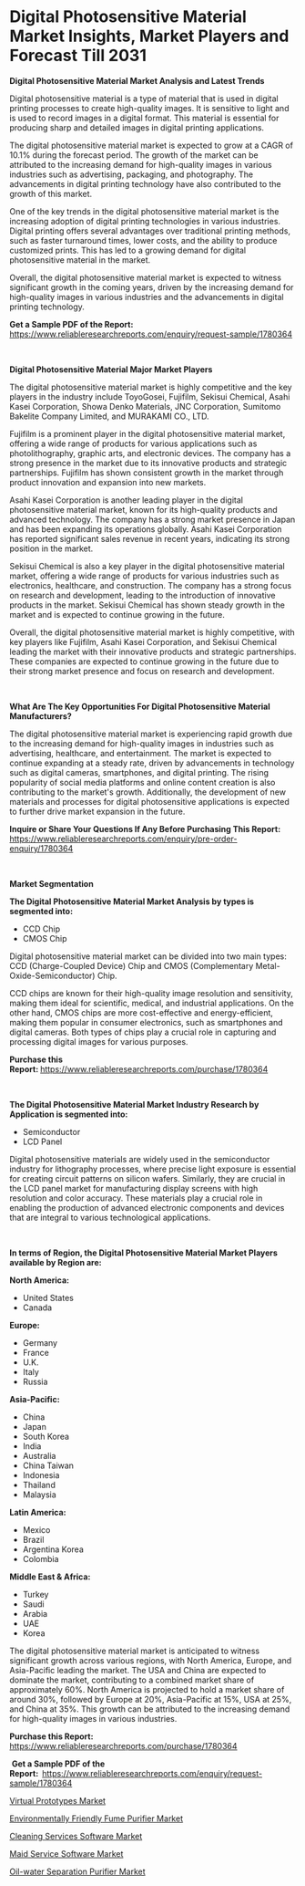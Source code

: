 <p><h1>Digital Photosensitive Material Market Insights, Market Players and Forecast Till 2031</h1></p><p><strong>Digital Photosensitive Material Market Analysis and Latest Trends</strong></p>
<p><p>Digital photosensitive material is a type of material that is used in digital printing processes to create high-quality images. It is sensitive to light and is used to record images in a digital format. This material is essential for producing sharp and detailed images in digital printing applications.</p><p>The digital photosensitive material market is expected to grow at a CAGR of 10.1% during the forecast period. The growth of the market can be attributed to the increasing demand for high-quality images in various industries such as advertising, packaging, and photography. The advancements in digital printing technology have also contributed to the growth of this market.</p><p>One of the key trends in the digital photosensitive material market is the increasing adoption of digital printing technologies in various industries. Digital printing offers several advantages over traditional printing methods, such as faster turnaround times, lower costs, and the ability to produce customized prints. This has led to a growing demand for digital photosensitive material in the market.</p><p>Overall, the digital photosensitive material market is expected to witness significant growth in the coming years, driven by the increasing demand for high-quality images in various industries and the advancements in digital printing technology.</p></p>
<p><strong>Get a Sample PDF of the Report:&nbsp;</strong> <a href="https://www.reliableresearchreports.com/enquiry/request-sample/1780364">https://www.reliableresearchreports.com/enquiry/request-sample/1780364</a></p>
<p>&nbsp;</p>
<p><strong>Digital Photosensitive Material Major Market Players</strong></p>
<p><p>The digital photosensitive material market is highly competitive and the key players in the industry include ToyoGosei, Fujifilm, Sekisui Chemical, Asahi Kasei Corporation, Showa Denko Materials, JNC Corporation, Sumitomo Bakelite Company Limited, and MURAKAMI CO., LTD.</p><p>Fujifilm is a prominent player in the digital photosensitive material market, offering a wide range of products for various applications such as photolithography, graphic arts, and electronic devices. The company has a strong presence in the market due to its innovative products and strategic partnerships. Fujifilm has shown consistent growth in the market through product innovation and expansion into new markets.</p><p>Asahi Kasei Corporation is another leading player in the digital photosensitive material market, known for its high-quality products and advanced technology. The company has a strong market presence in Japan and has been expanding its operations globally. Asahi Kasei Corporation has reported significant sales revenue in recent years, indicating its strong position in the market.</p><p>Sekisui Chemical is also a key player in the digital photosensitive material market, offering a wide range of products for various industries such as electronics, healthcare, and construction. The company has a strong focus on research and development, leading to the introduction of innovative products in the market. Sekisui Chemical has shown steady growth in the market and is expected to continue growing in the future.</p><p>Overall, the digital photosensitive material market is highly competitive, with key players like Fujifilm, Asahi Kasei Corporation, and Sekisui Chemical leading the market with their innovative products and strategic partnerships. These companies are expected to continue growing in the future due to their strong market presence and focus on research and development.</p></p>
<p>&nbsp;</p>
<p><strong>What Are The Key Opportunities For Digital Photosensitive Material Manufacturers?</strong></p>
<p><p>The digital photosensitive material market is experiencing rapid growth due to the increasing demand for high-quality images in industries such as advertising, healthcare, and entertainment. The market is expected to continue expanding at a steady rate, driven by advancements in technology such as digital cameras, smartphones, and digital printing. The rising popularity of social media platforms and online content creation is also contributing to the market's growth. Additionally, the development of new materials and processes for digital photosensitive applications is expected to further drive market expansion in the future.</p></p>
<p><strong>Inquire or Share Your Questions If Any Before Purchasing This Report:</strong> <a href="https://www.reliableresearchreports.com/enquiry/pre-order-enquiry/1780364">https://www.reliableresearchreports.com/enquiry/pre-order-enquiry/1780364</a></p>
<p>&nbsp;</p>
<p><strong>Market Segmentation</strong></p>
<p><strong>The Digital Photosensitive Material Market Analysis by types is segmented into:</strong></p>
<p><ul><li>CCD Chip</li><li>CMOS Chip</li></ul></p>
<p><p>Digital photosensitive material market can be divided into two main types: CCD (Charge-Coupled Device) Chip and CMOS (Complementary Metal-Oxide-Semiconductor) Chip. </p><p>CCD chips are known for their high-quality image resolution and sensitivity, making them ideal for scientific, medical, and industrial applications. On the other hand, CMOS chips are more cost-effective and energy-efficient, making them popular in consumer electronics, such as smartphones and digital cameras. Both types of chips play a crucial role in capturing and processing digital images for various purposes.</p></p>
<p><strong>Purchase this Report:&nbsp;</strong><a href="https://www.reliableresearchreports.com/purchase/1780364">https://www.reliableresearchreports.com/purchase/1780364</a></p>
<p>&nbsp;</p>
<p><strong>The Digital Photosensitive Material Market Industry Research by Application is segmented into:</strong></p>
<p><ul><li>Semiconductor</li><li>LCD Panel</li></ul></p>
<p><p>Digital photosensitive materials are widely used in the semiconductor industry for lithography processes, where precise light exposure is essential for creating circuit patterns on silicon wafers. Similarly, they are crucial in the LCD panel market for manufacturing display screens with high resolution and color accuracy. These materials play a crucial role in enabling the production of advanced electronic components and devices that are integral to various technological applications.</p></p>
<p>&nbsp;</p>
<p><strong>In terms of Region, the Digital Photosensitive Material Market Players available by Region are:</strong></p>
<p>
    <p> <strong> North America: </strong>
        <ul>
            <li>United States</li>
            <li>Canada</li>
        </ul>
        </p> 
    <p> <strong> Europe: </strong>
        <ul>
            <li>Germany</li>
            <li>France</li>
            <li>U.K.</li>
            <li>Italy</li>
            <li>Russia</li>
        </ul>
        </p> 
    <p> <strong> Asia-Pacific: </strong>
        <ul>
            <li>China</li>
            <li>Japan</li>
            <li>South Korea</li>
            <li>India</li>
            <li>Australia</li>
            <li>China Taiwan</li>
            <li>Indonesia</li>
            <li>Thailand</li>
            <li>Malaysia</li>
        </ul>
        </p> 
    <p> <strong> Latin America: </strong>
        <ul>
            <li>Mexico</li>
            <li>Brazil</li>
            <li>Argentina Korea</li>
            <li>Colombia</li>
        </ul>
        </p> 
    <p> <strong> Middle East & Africa: </strong>
        <ul>
            <li>Turkey</li>
            <li>Saudi</li>
            <li>Arabia</li>
            <li>UAE</li>
            <li>Korea</li>
        </ul>
    </p>
    </p>
<p><p>The digital photosensitive material market is anticipated to witness significant growth across various regions, with North America, Europe, and Asia-Pacific leading the market. The USA and China are expected to dominate the market, contributing to a combined market share of approximately 60%. North America is projected to hold a market share of around 30%, followed by Europe at 20%, Asia-Pacific at 15%, USA at 25%, and China at 35%. This growth can be attributed to the increasing demand for high-quality images in various industries.</p></p>
<p><strong>Purchase this Report: </strong><a href="https://www.reliableresearchreports.com/purchase/1780364">https://www.reliableresearchreports.com/purchase/1780364</a></p>
<p>&nbsp;<strong>Get a Sample PDF of the Report:&nbsp;&nbsp;</strong><a href="https://www.reliableresearchreports.com/enquiry/request-sample/1780364">https://www.reliableresearchreports.com/enquiry/request-sample/1780364</a></p>
<p><strong></strong></p>
<p><p><a href="https://medium.com/@christianchavez757/virtual-prototypes-market-competitive-analysis-market-trends-and-forecast-to-2031-610d06fb393b">Virtual Prototypes Market</a></p><p><a href="https://github.com/wwwkeltoum/Market-Research-Report-List-2/blob/main/environmentally-friendly-fume-purifier-market.md">Environmentally Friendly Fume Purifier Market</a></p><p><a href="https://medium.com/@suepiper766/cleaning-services-software-market-size-reveals-the-best-marketing-channels-in-global-industry-80408f477d33">Cleaning Services Software Market</a></p><p><a href="https://medium.com/@suepiper766/maid-service-software-market-furnishes-information-on-market-share-market-trends-and-market-a9e9d0e5993c">Maid Service Software Market</a></p><p><a href="https://github.com/gamblestampleyjenny50m5sl6/Market-Research-Report-List-1/blob/main/oil-water-separation-purifier-market.md">Oil-water Separation Purifier Market</a></p></p>